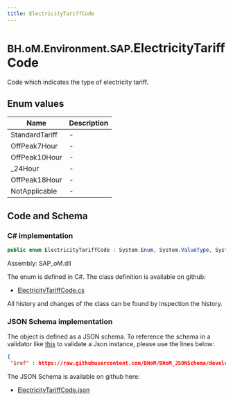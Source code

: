 ```yaml
---
title: ElectricityTariffCode
---
```


# <small>BH.oM.Environment.SAP.</small>**ElectricityTariffCode**

Code which indicates the type of electricity tariff.

## Enum values

| Name            | Description                                                    |
|-----------------|----------------------------------------------------------------|
| StandardTariff |  -  |
| OffPeak7Hour |  -  |
| OffPeak10Hour |  -  |
| _24Hour |  -  |
| OffPeak18Hour |  -  |
| NotApplicable |  -  |


## Code and Schema

### C# implementation

``` C# title="C#"
public enum ElectricityTariffCode : System.Enum, System.ValueType, System.IComparable, System.ISpanFormattable, System.IFormattable, System.IConvertible
```

Assembly: SAP_oM.dll

The enum is defined in C#. The class definition is available on github:

- [ElectricityTariffCode.cs](https://github.com/BHoM/SAP_Toolkit/blob/develop/SAP_oM/Enums\ElectricityTariffCode.cs)

All history and changes of the class can be found by inspection the history.
### JSON Schema implementation

The object is defined as a JSON schema. To reference the schema in a validator like [this](https://www.jsonschemavalidator.net/) to validate a Json instance, please use the lines below:

``` json title="JSON Schema"
{
 "$ref" : https://raw.githubusercontent.com/BHoM/BHoM_JSONSchema/develop/SAP_oM/SAP/ElectricityTariffCode.json}
```

The JSON Schema is available on github here:

- [ElectricityTariffCode.json](https://github.com/BHoM/BHoM_JSONSchema/blob/develop/SAP_oM/SAP/ElectricityTariffCode.json)
